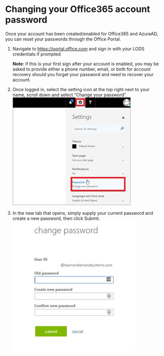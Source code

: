 # Changing your Office365 account password

Once your account has been created/enabled for Office365 and AzureAD, you can reset your passwords through the Office Portal.

1. Navigate to https://portal.office.com and sign in with your LODS credentials if prompted

	**Note**: if this is your first sign after your account is enabled, you may be asked to provide either a phone number, email, or both for account recovery should you forget your password and need to recover your account.

1.	Once logged in, select the setting icon at the top right next to your name, scroll down and select “Change your password”.  
        ![Image](o7jy9i9x.jpg)
1.	In the new tab that opens, simply supply your current password and create a new password, then click Submit.  
        ![Image](0g6bpbfs.jpg)